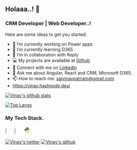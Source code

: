 ## Holaaa..! 👋
### CRM Developer | Web Developer..!

Here are some ideas to get you started:

- 🔭 I’m currently working on Power apps
- 🌱 I’m currently learning D365
- 👯 I’m in collaboration with Reply
- 💻 My projects are available at [Github](https://github.com/Tejuvinay)
- 📝 Connect with me on [LinkedIn](https://www.linkedin.com/in/vinay-p-967568248/)
- 💬 Ask me about Angular, React and CRM, Microsoft D365.
- 📫 How to reach me: saivinaypatnam@gmail.com
- https://vinay.hashnode.dev/

[![Vinay's github stats](https://github-readme-stats.vercel.app/api?username=Tejuvinay&show_icons=true&theme=tokyonight)](https://github.com/Tejuvinay/github-readme-stats)

[![Top Langs](https://github-readme-stats.vercel.app/api/top-langs/?username=Tejuvinay&layout=compact&theme=tokyonight)](https://github.com/Tejuvinay/github-readme-stats)

### My Tech Stack.

<p float="left">
  <img src="https://camo.githubusercontent.com/0718de253954368a746d474ac4145da14ed303e0/68747470733a2f2f72656163746e61746976652e6465762f696d672f6865616465725f6c6f676f2e737667" width="5%" height="5%">
  <img src="https://camo.githubusercontent.com/b912b7cde6980dbd24969c2cf4e1855af0079310/68747470733a2f2f7777772e766563746f726c6f676f2e7a6f6e652f6c6f676f732f666c7574746572696f2f666c7574746572696f2d69636f6e2e737667" width="5%" height="5%">
  <img src="https://raw.githubusercontent.com/github/explore/80688e429a7d4ef2fca1e82350fe8e3517d3494d/topics/python/python.png" width="5%" height="5%">
</p>

[![Vinay's twitter](http://i.imgur.com/tXSoThF.png)](https://twitter.com/VInayPatnam6802)
[![Vinay's github](http://i.imgur.com/0o48UoR.png)](https://github.com/Tejuvinay)
